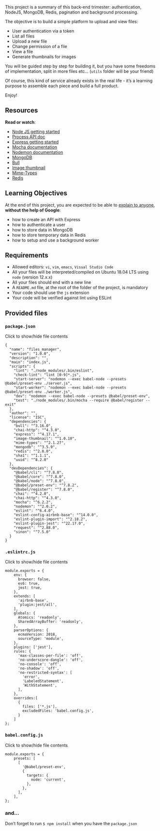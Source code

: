 This project is a summary of this back-end trimester: authentication, NodeJS, MongoDB, Redis, pagination and background processing.

The objective is to build a simple platform to upload and view files:

*   User authentication via a token
*   List all files
*   Upload a new file
*   Change permission of a file
*   View a file
*   Generate thumbnails for images

You will be guided step by step for building it, but you have some freedoms of implementation, split in more files etc… (`utils` folder will be your friend)

Of course, this kind of service already exists in the real life - it’s a learning purpose to assemble each piece and build a full product.

Enjoy!

Resources
---------

**Read or watch**:

*   [Node JS getting started](/rltoken/buFPHJYnZjtOrTd610j6Og "Node JS getting started")
*   [Process API doc](/rltoken/uYPplj2cPK8pcP0LtV6RuA "Process API doc")
*   [Express getting started](/rltoken/SujfeWKCWmUMomfETjETEg "Express getting started")
*   [Mocha documentation](/rltoken/FzEwplmoZiyGvkgKllZNJw "Mocha documentation")
*   [Nodemon documentation](/rltoken/pdNNTX0OLugbhxvP3sLgOw "Nodemon documentation")
*   [MongoDB](/rltoken/g1x7y_3GskzVAJBTXcSjmA "MongoDB")
*   [Bull](/rltoken/NkHBpGrxnd0sK_fDPMbihg "Bull")
*   [Image thumbnail](/rltoken/KX6cck2nyLpQOTDMLcwxLg "Image thumbnail")
*   [Mime-Types](/rltoken/j9B0Kc-4HDKLUe88ShbOjQ "Mime-Types")
*   [Redis](/rltoken/nqwKRszO8Tkj_ZWW1EFwGw "Redis")

Learning Objectives
-------------------

At the end of this project, you are expected to be able to [explain to anyone](/rltoken/88vbnogJmkEoxqu-6wAXEw "explain to anyone"), **without the help of Google**:

*   how to create an API with Express
*   how to authenticate a user
*   how to store data in MongoDB
*   how to store temporary data in Redis
*   how to setup and use a background worker

Requirements
------------

*   Allowed editors: `vi`, `vim`, `emacs`, `Visual Studio Code`
*   All your files will be interpreted/compiled on Ubuntu 18.04 LTS using `node` (version 12.x.x)
*   All your files should end with a new line
*   A `README.md` file, at the root of the folder of the project, is mandatory
*   Your code should use the `js` extension
*   Your code will be verified against lint using ESLint

Provided files
--------------

### `package.json`

Click to show/hide file contents

    
    {
      "name": "files_manager",
      "version": "1.0.0",
      "description": "",
      "main": "index.js",
      "scripts": {
        "lint": "./node_modules/.bin/eslint",
        "check-lint": "lint [0-9]*.js",
        "start-server": "nodemon --exec babel-node --presets @babel/preset-env ./server.js",
        "start-worker": "nodemon --exec babel-node --presets @babel/preset-env ./worker.js",
        "dev": "nodemon --exec babel-node --presets @babel/preset-env",
        "test": "./node_modules/.bin/mocha --require @babel/register --exit" 
      },
      "author": "",
      "license": "ISC",
      "dependencies": {
        "bull": "^3.16.0",
        "chai-http": "^4.3.0",
        "express": "^4.17.1",
        "image-thumbnail": "^1.0.10",
        "mime-types": "^2.1.27",
        "mongodb": "^3.5.9",
        "redis": "^2.8.0",
        "sha1": "^1.1.1",
        "uuid": "^8.2.0"
      },
      "devDependencies": {
        "@babel/cli": "^7.8.0",
        "@babel/core": "^7.8.0",
        "@babel/node": "^7.8.0",
        "@babel/preset-env": "^7.8.2",
        "@babel/register": "^7.8.0",
        "chai": "^4.2.0",
        "chai-http": "^4.3.0",
        "mocha": "^6.2.2",
        "nodemon": "^2.0.2",
        "eslint": "^6.4.0",
        "eslint-config-airbnb-base": "^14.0.0",
        "eslint-plugin-import": "^2.18.2",
        "eslint-plugin-jest": "^22.17.0",
        "request": "^2.88.0",
        "sinon": "^7.5.0"
      }
    }

### `.eslintrc.js`

Click to show/hide file contents

    
    module.exports = {
        env: {
          browser: false,
          es6: true,
          jest: true,
        },
        extends: [
          'airbnb-base',
          'plugin:jest/all',
        ],
        globals: {
          Atomics: 'readonly',
          SharedArrayBuffer: 'readonly',
        },
        parserOptions: {
          ecmaVersion: 2018,
          sourceType: 'module',
        },
        plugins: ['jest'],
        rules: {
          'max-classes-per-file': 'off',
          'no-underscore-dangle': 'off',
          'no-console': 'off',
          'no-shadow': 'off',
          'no-restricted-syntax': [
            'error',
            'LabeledStatement',
            'WithStatement',
          ],
        },
        overrides:[
          {
            files: ['*.js'],
            excludedFiles: 'babel.config.js',
          }
        ]
    };

### `babel.config.js`

Click to show/hide file contents

    
    module.exports = {
        presets: [
          [
            '@babel/preset-env',
            {
              targets: {
                node: 'current',
              },
            },
          ],
        ],
    };

### and…

Don’t forget to run `$ npm install` when you have the `package.json`